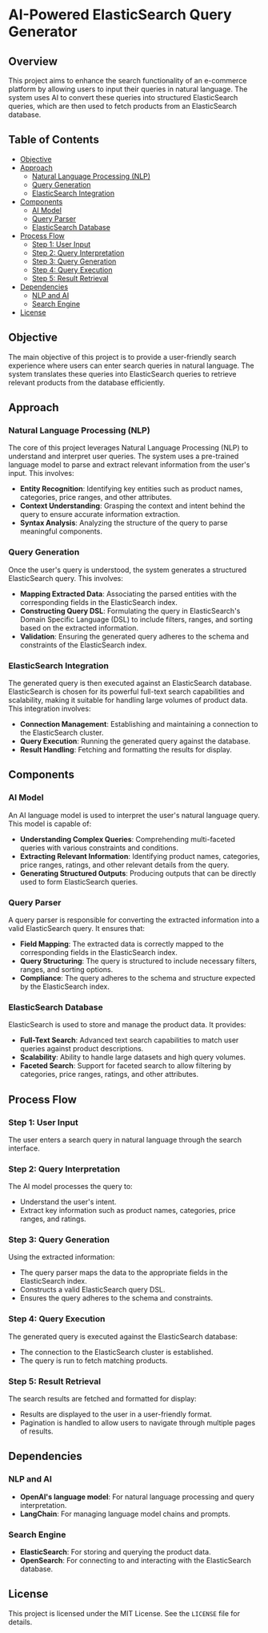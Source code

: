 # AI-Powered ElasticSearch Query Generator

## Overview
This project aims to enhance the search functionality of an e-commerce platform by allowing users to input their queries in natural language. The system uses AI to convert these queries into structured ElasticSearch queries, which are then used to fetch products from an ElasticSearch database.

## Table of Contents
- [Objective](#objective)
- [Approach](#approach)
  - [Natural Language Processing (NLP)](#natural-language-processing-nlp)
  - [Query Generation](#query-generation)
  - [ElasticSearch Integration](#elasticsearch-integration)
- [Components](#components)
  - [AI Model](#ai-model)
  - [Query Parser](#query-parser)
  - [ElasticSearch Database](#elasticsearch-database)
- [Process Flow](#process-flow)
  - [Step 1: User Input](#step-1-user-input)
  - [Step 2: Query Interpretation](#step-2-query-interpretation)
  - [Step 3: Query Generation](#step-3-query-generation)
  - [Step 4: Query Execution](#step-4-query-execution)
  - [Step 5: Result Retrieval](#step-5-result-retrieval)
- [Dependencies](#dependencies)
  - [NLP and AI](#nlp-and-ai)
  - [Search Engine](#search-engine)
- [License](#license)

## Objective
The main objective of this project is to provide a user-friendly search experience where users can enter search queries in natural language. The system translates these queries into ElasticSearch queries to retrieve relevant products from the database efficiently.

## Approach

### Natural Language Processing (NLP)
The core of this project leverages Natural Language Processing (NLP) to understand and interpret user queries. The system uses a pre-trained language model to parse and extract relevant information from the user's input. This involves:
- **Entity Recognition**: Identifying key entities such as product names, categories, price ranges, and other attributes.
- **Context Understanding**: Grasping the context and intent behind the query to ensure accurate information extraction.
- **Syntax Analysis**: Analyzing the structure of the query to parse meaningful components.

### Query Generation
Once the user's query is understood, the system generates a structured ElasticSearch query. This involves:
- **Mapping Extracted Data**: Associating the parsed entities with the corresponding fields in the ElasticSearch index.
- **Constructing Query DSL**: Formulating the query in ElasticSearch's Domain Specific Language (DSL) to include filters, ranges, and sorting based on the extracted information.
- **Validation**: Ensuring the generated query adheres to the schema and constraints of the ElasticSearch index.

### ElasticSearch Integration
The generated query is then executed against an ElasticSearch database. ElasticSearch is chosen for its powerful full-text search capabilities and scalability, making it suitable for handling large volumes of product data. This integration involves:
- **Connection Management**: Establishing and maintaining a connection to the ElasticSearch cluster.
- **Query Execution**: Running the generated query against the database.
- **Result Handling**: Fetching and formatting the results for display.

## Components

### AI Model
An AI language model is used to interpret the user's natural language query. This model is capable of:
- **Understanding Complex Queries**: Comprehending multi-faceted queries with various constraints and conditions.
- **Extracting Relevant Information**: Identifying product names, categories, price ranges, ratings, and other relevant details from the query.
- **Generating Structured Outputs**: Producing outputs that can be directly used to form ElasticSearch queries.

### Query Parser
A query parser is responsible for converting the extracted information into a valid ElasticSearch query. It ensures that:
- **Field Mapping**: The extracted data is correctly mapped to the corresponding fields in the ElasticSearch index.
- **Query Structuring**: The query is structured to include necessary filters, ranges, and sorting options.
- **Compliance**: The query adheres to the schema and structure expected by the ElasticSearch index.

### ElasticSearch Database
ElasticSearch is used to store and manage the product data. It provides:
- **Full-Text Search**: Advanced text search capabilities to match user queries against product descriptions.
- **Scalability**: Ability to handle large datasets and high query volumes.
- **Faceted Search**: Support for faceted search to allow filtering by categories, price ranges, ratings, and other attributes.

## Process Flow

### Step 1: User Input
The user enters a search query in natural language through the search interface.

### Step 2: Query Interpretation
The AI model processes the query to:
- Understand the user's intent.
- Extract key information such as product names, categories, price ranges, and ratings.

### Step 3: Query Generation
Using the extracted information:
- The query parser maps the data to the appropriate fields in the ElasticSearch index.
- Constructs a valid ElasticSearch query DSL.
- Ensures the query adheres to the schema and constraints.

### Step 4: Query Execution
The generated query is executed against the ElasticSearch database:
- The connection to the ElasticSearch cluster is established.
- The query is run to fetch matching products.

### Step 5: Result Retrieval
The search results are fetched and formatted for display:
- Results are displayed to the user in a user-friendly format.
- Pagination is handled to allow users to navigate through multiple pages of results.

## Dependencies

### NLP and AI
- **OpenAI's language model**: For natural language processing and query interpretation.
- **LangChain**: For managing language model chains and prompts.

### Search Engine
- **ElasticSearch**: For storing and querying the product data.
- **OpenSearch**: For connecting to and interacting with the ElasticSearch database.

## License
This project is licensed under the MIT License. See the `LICENSE` file for details.
